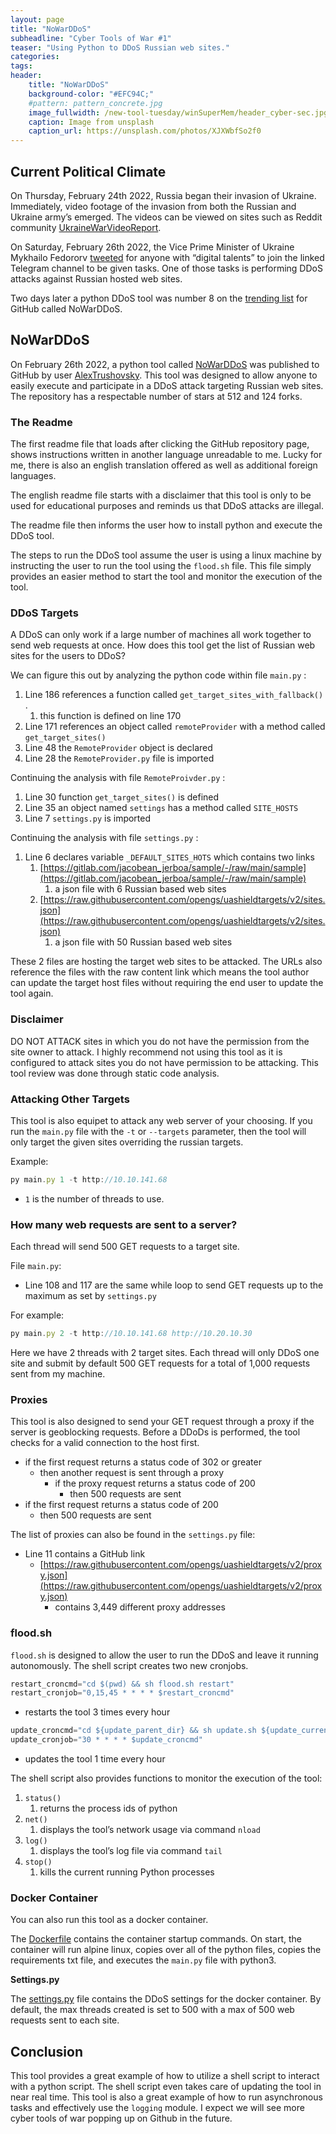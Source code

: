 ```yaml
---
layout: page
title: "NoWarDDoS"
subheadline: "Cyber Tools of War #1"
teaser: "Using Python to DDoS Russian web sites."
categories:
tags: 
header:
    title: "NoWarDDoS"
    background-color: "#EFC94C;"
    #pattern: pattern_concrete.jpg
    image_fullwidth: /new-tool-tuesday/winSuperMem/header_cyber-sec.jpg
    caption: Image from unsplash
    caption_url: https://unsplash.com/photos/XJXWbfSo2f0
---
```



## Current Political Climate

On Thursday, February 24th 2022, Russia began their invasion of Ukraine. Immediately, video footage of the invasion from both the Russian and Ukraine army’s emerged. The videos can be viewed on sites such as Reddit community [UkraineWarVideoReport](https://www.reddit.com/r/UkraineWarVideoReport/). 

On Saturday, February 26th 2022, the Vice Prime Minister of Ukraine Mykhailo Fedororv [tweeted](https://twitter.com/FedorovMykhailo/status/1497642156076511233) for anyone with “digital talents” to join the linked Telegram channel to be given tasks. One of those tasks is performing DDoS attacks against Russian hosted web sites.

Two days later a python DDoS tool was number 8 on the [trending list](https://twitter.com/bot_for_devs/status/1498297121119907850?s=20&t=pR0mMPTJxb750_s3oIsHWw) for GitHub called NoWarDDoS.

## NoWarDDoS

On February 26th 2022, a python tool called [NoWarDDoS](https://github.com/AlexTrushkovsky/NoWarDDoS) was published to GitHub by user [AlexTrushovsky](https://github.com/AlexTrushkovsky). This tool was designed to allow anyone to easily execute and participate in a DDoS attack targeting Russian web sites. The repository has a respectable number of stars at 512 and 124 forks. 

### The Readme

The first readme file that loads after clicking the GitHub repository page, shows instructions written in another language unreadable to me. Lucky for me, there is also an english translation offered as well as additional foreign languages. 

The english readme file starts with a disclaimer that this tool is only to be used for educational purposes and reminds us that DDoS attacks are illegal. 

The readme file then informs the user how to install python and execute the DDoS tool.

The steps to run the DDoS tool assume the user is using a linux machine by instructing the user to run the tool using the `flood.sh` file. This file simply provides an easier method to start the tool and monitor the execution of the tool. 

### DDoS Targets

A DDoS can only work if a large number of machines all work together to send web requests at once. How does this tool get the list of Russian web sites for the users to DDoS?

We can figure this out by analyzing the python code within file `main.py` :

1. Line 186 references a function called `get_target_sites_with_fallback()` .
    1. this function is defined on line 170
2. Line 171 references an object called `remoteProvider` with a method called `get_target_sites()` 
3. Line 48 the `RemoteProvider` object is declared 
4. Line 28 the `RemoteProvider.py` file is imported

Continuing the analysis with file `RemoteProivder.py` :

1. Line 30 function `get_target_sites()` is defined
2. Line 35 an object named `settings` has a method called `SITE_HOSTS`
3. Line 7 `settings.py` is imported

Continuing the analysis with file `settings.py` :

1. Line 6 declares variable `_DEFAULT_SITES_HOTS` which contains two links
    1. [https://gitlab.com/jacobean_jerboa/sample/-/raw/main/sample](https://gitlab.com/jacobean_jerboa/sample/-/raw/main/sample)
        1. a json file with 6 Russian based web sites
    2. [https://raw.githubusercontent.com/opengs/uashieldtargets/v2/sites.json](https://raw.githubusercontent.com/opengs/uashieldtargets/v2/sites.json)
        1. a json file with 50 Russian based web sites

These 2 files are hosting the target web sites to be attacked. The URLs also reference the files with the raw content link which means the tool author can update the target host files without requiring the end user to update the tool again. 

### Disclaimer

DO NOT ATTACK sites in which you do not have the permission from the site owner to attack. I highly recommend not using this tool as it is configured to attack sites you do not have permission to be attacking. This tool review was done through static code analysis. 

### Attacking Other Targets

This tool is also equipet to attack any web server of your choosing. If you run the `main.py` file with the `-t` or `--targets` parameter, then the tool will only target the given sites overriding the russian targets. 

Example:

```jsx
py main.py 1 -t http://10.10.141.68
```

- `1` is the number of threads to use.

### How many web requests are sent to a server?

Each thread will send 500 GET requests to a target site. 

File `main.py`:

- Line 108 and 117 are the same while loop to send GET requests up to the maximum as set by `settings.py`

For example: 

```jsx
py main.py 2 -t http://10.10.141.68 http://10.20.10.30
```

Here we have 2 threads with 2 target sites. Each thread will only DDoS one site and submit by default 500 GET requests for a total of 1,000 requests sent from my machine. 

### Proxies

This tool is also designed to send your GET request through a proxy if the server is geoblocking requests. Before a DDoDs is performed, the tool checks for a valid connection to the host first. 

- if the first request returns a status code of 302 or greater
    - then another request is sent through a proxy
        - if the proxy request returns a status code of 200
            - then 500 requests are sent
- if the first request returns a status code of 200
    - then 500 requests are sent

The list of proxies can also be found in the `settings.py` file:

- Line 11 contains a GitHub link
    - [https://raw.githubusercontent.com/opengs/uashieldtargets/v2/proxy.json](https://raw.githubusercontent.com/opengs/uashieldtargets/v2/proxy.json)
        - contains 3,449 different proxy addresses

### flood.sh

`flood.sh` is designed to allow the user to run the DDoS and leave it running autonomously. The shell script creates two new cronjobs.

```jsx
restart_croncmd="cd $(pwd) && sh flood.sh restart"
restart_cronjob="0,15,45 * * * * $restart_croncmd"
```

- restarts the tool 3 times every hour

```jsx
update_croncmd="cd ${update_parent_dir} && sh update.sh ${update_current_dir}"
update_cronjob="30 * * * * $update_croncmd"
```

- updates the tool 1 time every hour

The shell script also provides functions to monitor the execution of the tool:

1. `status()`
    1. returns the process ids of python
2. `net()`
    1. displays the tool’s network usage via command `nload` 
3.  `log()`
    1. displays the tool’s log file via command `tail`
4. `stop()`
    1. kills the current running Python processes

### Docker Container

You can also run this tool as a docker container. 

The [Dockerfile](https://github.com/AlexTrushkovsky/NoWarDDoS/blob/main/Dockerfile) contains the container startup commands. On start, the container will run alpine linux, copies over all of the python files, copies the requirements txt file, and executes the `main.py` file with python3. 

**Settings.py**

The [settings.py](https://github.com/AlexTrushkovsky/NoWarDDoS/blob/main/settings.py) file contains the DDoS settings for the docker container. By default, the max threads created is set to 500 with a max of 500 web requests sent to each site. 

## Conclusion

This tool provides a great example of how to utilize a shell script to interact with a python script. The shell script even takes care of updating the tool in near real time. This tool is also a great example of how to run asynchronous tasks and effectively use the `logging` module. I expect we will see more cyber tools of war popping up on Github in the future.